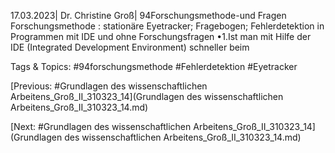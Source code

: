 17.03.2023| Dr. Christine Groß| 94Forschungsmethode-und Fragen
Forschungsmethode : 
stationäre Eyetracker; Fragebogen; Fehlerdetektion in Programmen mit IDE und ohne
Forschungsfragen
•1.Ist man mit Hilfe der IDE (Integrated Development Environment) schneller beim 

   Tags & Topics:
   #94forschungsmethode
   #Fehlerdetektion
   #Eyetracker

[Previous: #Grundlagen des wissenschaftlichen Arbeitens_Groß_II_310323_14](Grundlagen des wissenschaftlichen Arbeitens_Groß_II_310323_14.md)

[Next: #Grundlagen des wissenschaftlichen Arbeitens_Groß_II_310323_14](Grundlagen des wissenschaftlichen Arbeitens_Groß_II_310323_14.md)